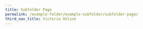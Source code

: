 ```yaml
---
title: Subfolder Page
permalink: /example-folder/example-subfolder/subfolder-page/
third_nav_title: Victoria Online
---
```


